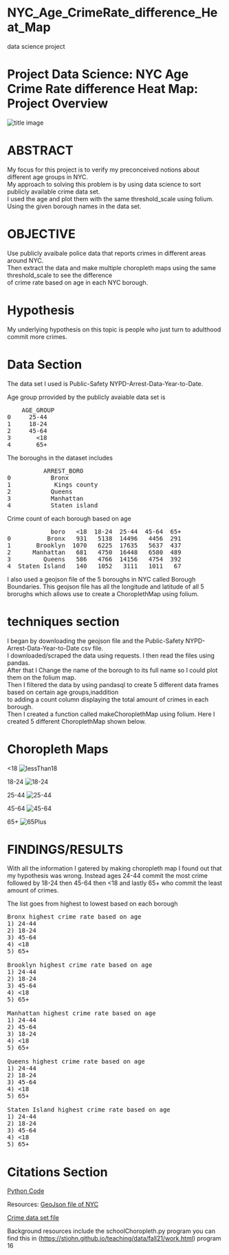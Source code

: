 # NYC_Age_CrimeRate_difference_Heat_Map
data science project

# Project Data Science: NYC Age Crime Rate difference Heat Map: Project Overview

![title image](https://user-images.githubusercontent.com/56932664/145450968-e8cdd9ca-341a-4f6b-b92b-e7f7f81cfd9e.jpg)

# ABSTRACT
My focus for this project is to verify my preconceived notions about different age groups in NYC.\
My approach to solving this problem is by using data science to sort publicly available crime data set. \
I used the age and plot them with the same threshold_scale using folium. Using the given borough names in the data set.

# OBJECTIVE
Use publicly avaibale police data that reports crimes in different areas around NYC. \
Then extract the data and make multiple choropleth maps using the same threshold_scale to see the difference \
of crime rate based on age in each NYC borough. 

# Hypothesis
My underlying hypothesis on this topic is people who just turn to adulthood commit more crimes. 

# Data Section
The data set I used is Public-Safety NYPD-Arrest-Data-Year-to-Date. 

Age group prrovided by the publicly avaiable data set is
<pre>
    AGE_GROUP
0     25-44 
1     18-24 
2     45-64 
3       <18 
4       65+ 
</pre>

The boroughs in the dataset includes
<pre>
          ARREST_BORO
0           Bronx
1            Kings county
2           Queens
3           Manhattan
4           Staten island
</pre>

Crime count of each borough based on age 

<pre>
            boro   <18  18-24  25-44  45-64  65+    
0          Bronx   931   5138  14496   4456  291 
1       Brooklyn  1070   6225  17635   5637  437 
2      Manhattan   681   4750  16448   6580  489 
3         Queens   586   4766  14156   4754  392 
4  Staten Island   140   1052   3111   1011   67 
</pre>

I also used a geojson file of the 5 boroughs in NYC called Borough Boundaries.
This geojson file has all the longitude and latitude of all 5 brorughs which allows use to create
a ChoroplethMap using folium.

# techniques section
I began by downloading the geojson file and the Public-Safety NYPD-Arrest-Data-Year-to-Date csv file. \
I downloaded/scraped the data using requests. I then read the files using pandas. \
After that I Change the name of the borough to its full name so I could plot them on the folium map. \
Then I filtered the data by using pandasql to create 5 different data frames based on certain age groups,inaddition \
to adding a count column displaying the total amount of crimes in each borough. \
Then I created a function called makeChoroplethMap using folium. Here I created 5 different ChoroplethMap shown below.

# Choropleth Maps
<18
![lessThan18](https://user-images.githubusercontent.com/56932664/145445364-f5dc5b9c-04db-4a14-a552-c2fd1eb35dd4.PNG)

18-24
![18-24](https://user-images.githubusercontent.com/56932664/145448326-c13250ef-1e4c-4989-9c6f-89a29469d1d8.PNG)

25-44
![25-44](https://user-images.githubusercontent.com/56932664/145448343-d7e1b965-8d4b-4c7c-974c-23091a0ace92.PNG)

45-64
![45-64](https://user-images.githubusercontent.com/56932664/145448371-6d86ad75-06ea-486c-a389-394b94772bb6.PNG)

65+
![65Plus](https://user-images.githubusercontent.com/56932664/145448391-219c5583-fc0b-4557-9904-ffbb4316c208.PNG)


# FINDINGS/RESULTS
With all the information I gatered by making choropleth map I found out that my hypothesis was wrong.
Instead ages 24-44 commit the most crime followed by 18-24 then 45-64 then <18 and lastly 65+ who commit the least amount of crimes. 

The list goes from highest to lowest based on each borough
<pre>
Bronx highest crime rate based on age 
1) 24-44 
2) 18-24 
3) 45-64 
4) <18 
5) 65+ 

Brooklyn highest crime rate based on age 
1) 24-44 
2) 18-24 
3) 45-64 
4) <18 
5) 65+ 

Manhattan highest crime rate based on age 
1) 24-44 
2) 45-64 
3) 18-24 
4) <18 
5) 65+ 

Queens highest crime rate based on age 
1) 24-44 
2) 18-24 
3) 45-64 
4) <18 
5) 65+ 

Staten Island highest crime rate based on age 
1) 24-44 
2) 18-24 
3) 45-64 
4) <18 
5) 65+ 
</pre>


# Citations Section
[Python Code](https://github.com/SRamen1999/NYC_AGE_CrimeRate_Choropleth.py/blob/main/NYC_AGE_CrimeRate_Choropleth.py)
 
Resources: 
[GeoJson file of NYC](https://data.cityofnewyork.us/City-Government/Borough-Boundaries/tqmj-j8zm)

[Crime data set file](https://data.cityofnewyork.us/Public-Safety/NYPD-Arrest-Data-Year-to-Date-/uip8-fykc) 

Background resources include the schoolChoropleth.py program you can find this in (https://stjohn.github.io/teaching/data/fall21/work.html) program 16
